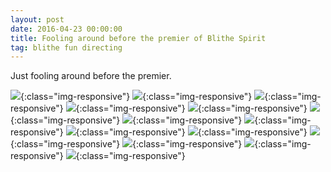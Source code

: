 ```yaml
---
layout: post
date: 2016-04-23 00:00:00
title: Fooling around before the premier of Blithe Spirit
tag: blithe fun directing
---
```


Just fooling around before the premier.

![](https://image.ibb.co/jg2x7R/IMG_5984.jpg){:class="img-responsive"}
![](https://image.ibb.co/huytgm/IMG_5921.jpg){:class="img-responsive"}
![](https://image.ibb.co/kHpASR/IMG_5829.jpg){:class="img-responsive"}
![](https://image.ibb.co/fgnfSR/IMG_5834.jpg){:class="img-responsive"}
![](https://image.ibb.co/iqkdE6/IMG_5936.jpg){:class="img-responsive"}
![](https://image.ibb.co/eASEnR/IMG_5832.jpg){:class="img-responsive"}
![](https://image.ibb.co/imadE6/IMG_5850.jpg){:class="img-responsive"}
![](https://image.ibb.co/cELdE6/IMG_5964.jpg){:class="img-responsive"}
![](https://image.ibb.co/h1C8E6/IMG_5958.jpg){:class="img-responsive"}
![](https://image.ibb.co/npw1Z6/IMG_6016.jpg){:class="img-responsive"}
![](https://image.ibb.co/eQsVSR/IMG_5971.jpg){:class="img-responsive"}
![](https://image.ibb.co/iPXfSR/IMG_5953.jpg){:class="img-responsive"}
![](https://image.ibb.co/eRUG1m/IMG_5985.jpg){:class="img-responsive"}
![](https://image.ibb.co/je2au6/IMG_5835.jpg){:class="img-responsive"}
